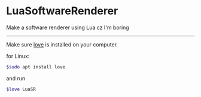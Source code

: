 # LuaSoftwareRenderer
Make a software renderer using Lua cz I'm boring

---

Make sure [love](https://love2d.org/wiki/Main_Page) is installed on your computer.

for Linux:

``` bash
$sudo apt install love
```

and run

```bash	
$love LuaSR
```

